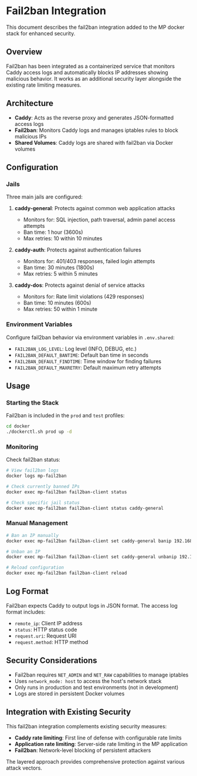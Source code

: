 # Fail2ban Integration

This document describes the fail2ban integration added to the MP docker stack for enhanced security.

## Overview

Fail2ban has been integrated as a containerized service that monitors Caddy access logs and automatically blocks IP addresses showing malicious behavior. It works as an additional security layer alongside the existing rate limiting measures.

## Architecture

- **Caddy**: Acts as the reverse proxy and generates JSON-formatted access logs
- **Fail2ban**: Monitors Caddy logs and manages iptables rules to block malicious IPs
- **Shared Volumes**: Caddy logs are shared with fail2ban via Docker volumes

## Configuration

### Jails

Three main jails are configured:

1. **caddy-general**: Protects against common web application attacks
   - Monitors for: SQL injection, path traversal, admin panel access attempts
   - Ban time: 1 hour (3600s)
   - Max retries: 10 within 10 minutes

2. **caddy-auth**: Protects against authentication failures
   - Monitors for: 401/403 responses, failed login attempts
   - Ban time: 30 minutes (1800s)
   - Max retries: 5 within 5 minutes

3. **caddy-dos**: Protects against denial of service attacks
   - Monitors for: Rate limit violations (429 responses)
   - Ban time: 10 minutes (600s)
   - Max retries: 50 within 1 minute

### Environment Variables

Configure fail2ban behavior via environment variables in `.env.shared`:

- `FAIL2BAN_LOG_LEVEL`: Log level (INFO, DEBUG, etc.)
- `FAIL2BAN_DEFAULT_BANTIME`: Default ban time in seconds
- `FAIL2BAN_DEFAULT_FINDTIME`: Time window for finding failures
- `FAIL2BAN_DEFAULT_MAXRETRY`: Default maximum retry attempts

## Usage

### Starting the Stack

Fail2ban is included in the `prod` and `test` profiles:

```bash
cd docker
./dockerctl.sh prod up -d
```

### Monitoring

Check fail2ban status:

```bash
# View fail2ban logs
docker logs mp-fail2ban

# Check currently banned IPs
docker exec mp-fail2ban fail2ban-client status

# Check specific jail status
docker exec mp-fail2ban fail2ban-client status caddy-general
```

### Manual Management

```bash
# Ban an IP manually
docker exec mp-fail2ban fail2ban-client set caddy-general banip 192.168.1.100

# Unban an IP
docker exec mp-fail2ban fail2ban-client set caddy-general unbanip 192.168.1.100

# Reload configuration
docker exec mp-fail2ban fail2ban-client reload
```

## Log Format

Fail2ban expects Caddy to output logs in JSON format. The access log format includes:
- `remote_ip`: Client IP address
- `status`: HTTP status code
- `request.uri`: Request URI
- `request.method`: HTTP method

## Security Considerations

- Fail2ban requires `NET_ADMIN` and `NET_RAW` capabilities to manage iptables
- Uses `network_mode: host` to access the host's network stack
- Only runs in production and test environments (not in development)
- Logs are stored in persistent Docker volumes

## Integration with Existing Security

This fail2ban integration complements existing security measures:
- **Caddy rate limiting**: First line of defense with configurable rate limits
- **Application rate limiting**: Server-side rate limiting in the MP application
- **Fail2ban**: Network-level blocking of persistent attackers

The layered approach provides comprehensive protection against various attack vectors.